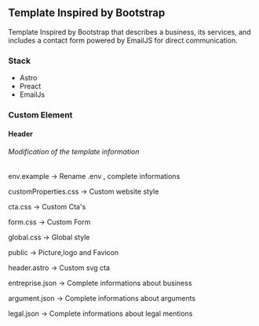 ## Template Inspired by Bootstrap

Template Inspired by Bootstrap that describes a business, its services, and includes a contact form powered by EmailJS for direct communication.

### Stack
- Astro
- Preact
- EmailJs

### Custom Element

#### Header
###### Modification of the template information

env.example -> Rename .env , complete informations


customProperties.css -> Custom website style


cta.css -> Custom Cta's


form.css -> Custom Form


global.css -> Global style


public -> Picture,logo and Favicon


header.astro -> Custom svg cta


entreprise.json -> Complete informations about business


argument.json -> Complete informations about arguments


legal.json -> Complete informations about legal mentions
